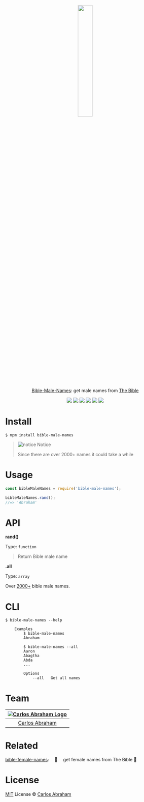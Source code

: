
<p align="center">
	<a href="https://www.npmjs.com/package/permutated"><img src="https://cdn.abraham.gq/projects/bible-male-names/abraham.png" width="30%" height="30%"></a>
	<br>
	<br>
	<br>
	<a href="https://www.npmjs.com/package/bible-male-names">Bible-Male-Names</a>: get male names from <a href="https://www.google.com/search?q=The+Bible">The Bible</a>
</p>

<p align="center">
	<a href="https://travis-ci.org/abranhe/bible-male-names"><img src="https://img.shields.io/travis/abranhe/bible-male-names.svg?logo=travis" /></a>
	<a href="https://github.com/xojs/xo"><img src="https://img.shields.io/badge/code_style-XO-5ed9c7.svg" /></a>
	<a href="https://github.com/abranhe"><img src="https://abranhe.com/badge.svg"></a>
	<a href="https://cash.me/$abranhe"><img src="https://cdn.abraham.gq/badges/cash-me.svg"></a>
	<a href="https://www.patreon.com/abranhe"><img src="https://cdn.abraham.gq/badges/patreon.svg" /></a>
	<a href="https://github.com/abranhe/bible-male-names/blob/master/LICENSE"><img src="https://img.shields.io/github/license/abranhe/bible-male-names.svg" /></a>
</p>

# Install

```
$ npm install bible-male-names
```

> ![notice](https://png.icons8.com/color/30/000000/error.png) Notice
>
> Since there are over 2000+ names it could take a while

# Usage

```js
const bibleMaleNames = require('bible-male-names');

bibleMaleNames.rand();
//=> 'Abraham'
```

# API

**rand()**

Type: `function`

> Return Bible male name

**.all**

Type: `array`

Over [2000+](https://github.com/abranhe/bible-male-names/blob/master/bible-male-names.json) bible male names.

# CLI

```
$ bible-male-names --help

	Examples
		$ bible-male-names
		Abraham

		$ bible-male-names --all
		Aaron
		Abagtha
		Abda
		...

		Options
			--all   Get all names
```

# Team

|[![Carlos Abraham Logo](https://avatars3.githubusercontent.com/u/21347264?s=50&v=4)](https://19cah.com)|
| :-: |
| [Carlos Abraham](https://github.com/abranhe) |

# Related

[bible-female-names](https://github.com/abranhe/bible-female-names):  📖  get female names from The Bible 👗


# License

[MIT](https://github.com/abranhe/bible-male-names/blob/master/LICENSE) License © [Carlos Abraham](https://github.com/abranhe/)

